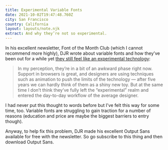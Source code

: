 ```yaml
---
title: Experimental Variable Fonts
date: 2021-10-02T19:47:48.760Z
city: San Francisco
country: California
layout: layouts/note.njk
extract: And why they’re not so experimental.
---
```


In his excellent newsletter, Font of the Month Club (which I cannot recommend more highly), DJR wrote about variable fonts and how they’ve been out for a while yet [they still feel like an experimental technology](https://mailchi.mp/252c1a3e328e/your-october-font-of-the-month-190523?e=62d470e7e3):

> In my perception, they’re in a bit of an awkward phase right now. Support in browsers is great, and designers are using techniques such as animation to push the limits of the technology — after five years we can hardly think of them as a shiny new toy. But at the same time I don’t think they’ve fully left the “experimental” realm and entered the day-to-day workflow of the average designer.

I had never put this thought to words before but I’ve felt this way for some time, too. Variable fonts are struggling to gain traction for a number of reasons (education and price are maybe the biggest barriers to entry though).

Anyway, to help fix this problem, DJR made his excellent Output Sans available for free with the newsletter. So go subscribe to this thing and then download Output Sans.
